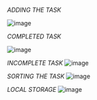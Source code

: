 *ADDING THE TASK*

![image](https://github.com/AnuragSingh24/Todo-App-React/assets/145691945/95b90b0c-0971-48bd-94c1-5abf71277db8)


*COMPLETED TASK*

![image](https://github.com/AnuragSingh24/Todo-App-React/assets/145691945/a90c8342-8cbf-493f-85f7-039e0f20d285)


*INCOMPLETE TASK*
![image](https://github.com/AnuragSingh24/Todo-App-React/assets/145691945/fe7c2340-a2a4-4cca-a4f8-1ec13dc09844)


*SORTING THE TASK*
![image](https://github.com/AnuragSingh24/Todo-App-React/assets/145691945/54a14924-be55-4c6e-ad3e-95fb84a0acd7)



*LOCAL STORAGE*
![image](https://github.com/AnuragSingh24/Todo-App-React/assets/145691945/1ca96a3c-bcd3-40ef-9016-270865dfc760)
